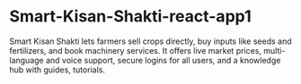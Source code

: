 # Smart-Kisan-Shakti-react-app1
Smart Kisan Shakti lets farmers sell crops directly, buy inputs like seeds and fertilizers, and book machinery services. It offers live market prices, multi-language and voice support, secure logins for all users, and a knowledge hub with guides, tutorials.
